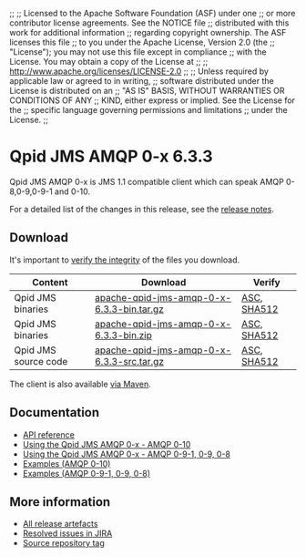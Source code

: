 ;;
;; Licensed to the Apache Software Foundation (ASF) under one
;; or more contributor license agreements.  See the NOTICE file
;; distributed with this work for additional information
;; regarding copyright ownership.  The ASF licenses this file
;; to you under the Apache License, Version 2.0 (the
;; "License"); you may not use this file except in compliance
;; with the License.  You may obtain a copy of the License at
;;
;;   http://www.apache.org/licenses/LICENSE-2.0
;;
;; Unless required by applicable law or agreed to in writing,
;; software distributed under the License is distributed on an
;; "AS IS" BASIS, WITHOUT WARRANTIES OR CONDITIONS OF ANY
;; KIND, either express or implied.  See the License for the
;; specific language governing permissions and limitations
;; under the License.
;;

# Qpid JMS AMQP 0-x 6.3.3

Qpid JMS AMQP 0-x is JMS 1.1 compatible client which can speak AMQP 0-8,0-9,0-9-1 and 0-10.

For a detailed list of the changes in this release, see the [release
notes](release-notes.html).

[jms]: http://en.wikipedia.org/wiki/Java_Message_Service

## Download

It's important to [verify the
integrity]({{site_url}}/download.html#verify-what-you-download) of the
files you download.

| Content | Download | Verify |
|---------|----------|--------|
| Qpid JMS binaries | [apache-qpid-jms-amqp-0-x-6.3.3-bin.tar.gz](http://archive.apache.org/dist/qpid/jms-amqp-0-x/6.3.3/binaries/apache-qpid-jms-amqp-0-x-6.3.3-bin.tar.gz) | [ASC](https://archive.apache.org/dist/qpid/jms-amqp-0-x/6.3.3/binaries/apache-qpid-jms-amqp-0-x-6.3.3-bin.tar.gz.asc), [SHA512](https://archive.apache.org/dist/qpid/jms-amqp-0-x/6.3.3/binaries/apache-qpid-jms-amqp-0-x-6.3.3-bin.tar.gz.sha512) |
| Qpid JMS binaries | [apache-qpid-jms-amqp-0-x-6.3.3-bin.zip](http://archive.apache.org/dist/qpid/jms-amqp-0-x/6.3.3/binaries/apache-qpid-jms-amqp-0-x-6.3.3-bin.zip) | [ASC](https://archive.apache.org/dist/qpid/jms-amqp-0-x/6.3.3/binaries/apache-qpid-jms-amqp-0-x-6.3.3-bin.zip.asc), [SHA512](https://archive.apache.org/dist/qpid/jms-amqp-0-x/6.3.3/binaries/apache-qpid-jms-amqp-0-x-6.3.3-bin.zip.sha512) |
| Qpid JMS source code | [apache-qpid-jms-amqp-0-x-6.3.3-src.tar.gz](http://archive.apache.org/dist/qpid/jms-amqp-0-x/6.3.3/apache-qpid-jms-amqp-0-x-6.3.3-src.tar.gz) | [ASC](https://archive.apache.org/dist/qpid/jms-amqp-0-x/6.3.3/apache-qpid-jms-amqp-0-x-6.3.3-src.tar.gz.asc), [SHA512](https://archive.apache.org/dist/qpid/jms-amqp-0-x/6.3.3/apache-qpid-jms-amqp-0-x-6.3.3-src.tar.gz.sha512) |

The client is also available [via Maven]({{site_url}}/maven.html).

## Documentation


<div class="two-column" markdown="1">

 - [API reference](http://docs.oracle.com/javaee/7/api/javax/jms/package-summary.html)
 - [Using the Qpid JMS AMQP 0-x - AMQP 0-10](jms-amqp-0-10-book/index.html)
 - [Using the Qpid JMS AMQP 0-x - AMQP 0-9-1, 0-9, 0-8](jms-amqp-0-8-book/index.html)
 - [Examples (AMQP 0-10)](examples/index.html)
 - [Examples (AMQP 0-9-1, 0-9, 0-8)](jms-amqp-0-8-book/JMS-Client-0-8-Examples.html)

</div>


## More information

 - [All release artefacts](http://archive.apache.org/dist/qpid/jms-amqp-0-x/6.3.3)
 - [Resolved issues in JIRA](https://issues.apache.org/jira/issues/?jql=project+%3D+QPID+AND+fixVersion+%3D+%27qpid-java-client-0-x-6.3.3%27+AND+resolution+%3D+%27fixed%27+ORDER+BY+priority+DESC)
 - [Source repository tag](https://gitbox.apache.org/repos/asf/qpid-jms-amqp-0-x.git/tree/refs/tags/6.3.3)

<script type="text/javascript">
  _deferredFunctions.push(function() {
      if ("6.3.3" === "{{current_jms_amqp_0_x_release}}") {
          _modifyCurrentReleaseLinks();
      }
  });
</script>